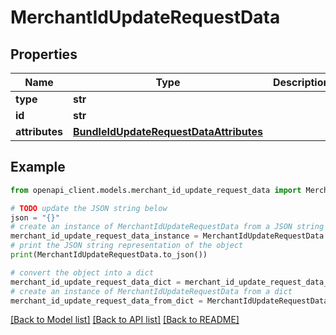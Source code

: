 # MerchantIdUpdateRequestData


## Properties

Name | Type | Description | Notes
------------ | ------------- | ------------- | -------------
**type** | **str** |  | 
**id** | **str** |  | 
**attributes** | [**BundleIdUpdateRequestDataAttributes**](BundleIdUpdateRequestDataAttributes.md) |  | [optional] 

## Example

```python
from openapi_client.models.merchant_id_update_request_data import MerchantIdUpdateRequestData

# TODO update the JSON string below
json = "{}"
# create an instance of MerchantIdUpdateRequestData from a JSON string
merchant_id_update_request_data_instance = MerchantIdUpdateRequestData.from_json(json)
# print the JSON string representation of the object
print(MerchantIdUpdateRequestData.to_json())

# convert the object into a dict
merchant_id_update_request_data_dict = merchant_id_update_request_data_instance.to_dict()
# create an instance of MerchantIdUpdateRequestData from a dict
merchant_id_update_request_data_from_dict = MerchantIdUpdateRequestData.from_dict(merchant_id_update_request_data_dict)
```
[[Back to Model list]](../README.md#documentation-for-models) [[Back to API list]](../README.md#documentation-for-api-endpoints) [[Back to README]](../README.md)


